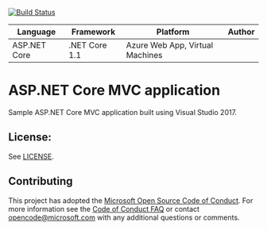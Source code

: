 [![Build Status](https://dev.azure.com/PolentaZola/EsercitazioneGruppo3/_apis/build/status/dotnet%20aspnetcore%20webappWithTests?branchName=master)](https://dev.azure.com/PolentaZola/EsercitazioneGruppo3/_build/latest?definitionId=12&branchName=master)

| Language | Framework | Platform | Author |
| -------- | -------- |--------|--------|
| ASP.NET Core | .NET Core 1.1 | Azure Web App, Virtual Machines |


# ASP.NET Core MVC application 

Sample ASP.NET Core MVC application built using Visual Studio 2017.

## License:
See [LICENSE](LICENSE).


## Contributing
This project has adopted the [Microsoft Open Source Code of Conduct](https://opensource.microsoft.com/codeofconduct/).
For more information see the [Code of Conduct FAQ](https://opensource.microsoft.com/codeofconduct/faq/) or
contact [opencode@microsoft.com](mailto:opencode@microsoft.com) with any additional questions or comments.
